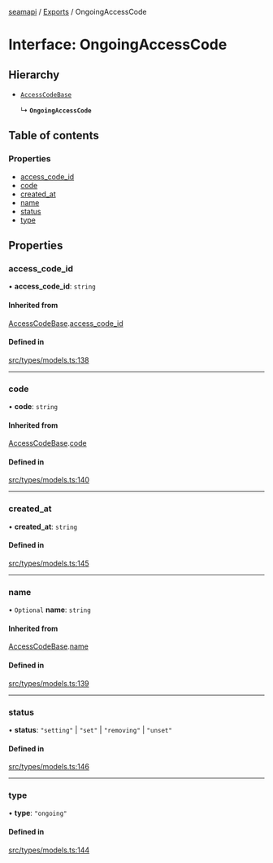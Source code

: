 [seamapi](../README.md) / [Exports](../modules.md) / OngoingAccessCode

# Interface: OngoingAccessCode

## Hierarchy

- [`AccessCodeBase`](AccessCodeBase.md)

  ↳ **`OngoingAccessCode`**

## Table of contents

### Properties

- [access\_code\_id](OngoingAccessCode.md#access_code_id)
- [code](OngoingAccessCode.md#code)
- [created\_at](OngoingAccessCode.md#created_at)
- [name](OngoingAccessCode.md#name)
- [status](OngoingAccessCode.md#status)
- [type](OngoingAccessCode.md#type)

## Properties

### access\_code\_id

• **access\_code\_id**: `string`

#### Inherited from

[AccessCodeBase](AccessCodeBase.md).[access_code_id](AccessCodeBase.md#access_code_id)

#### Defined in

[src/types/models.ts:138](https://github.com/seamapi/javascript/blob/main/src/types/models.ts#L138)

___

### code

• **code**: `string`

#### Inherited from

[AccessCodeBase](AccessCodeBase.md).[code](AccessCodeBase.md#code)

#### Defined in

[src/types/models.ts:140](https://github.com/seamapi/javascript/blob/main/src/types/models.ts#L140)

___

### created\_at

• **created\_at**: `string`

#### Defined in

[src/types/models.ts:145](https://github.com/seamapi/javascript/blob/main/src/types/models.ts#L145)

___

### name

• `Optional` **name**: `string`

#### Inherited from

[AccessCodeBase](AccessCodeBase.md).[name](AccessCodeBase.md#name)

#### Defined in

[src/types/models.ts:139](https://github.com/seamapi/javascript/blob/main/src/types/models.ts#L139)

___

### status

• **status**: ``"setting"`` \| ``"set"`` \| ``"removing"`` \| ``"unset"``

#### Defined in

[src/types/models.ts:146](https://github.com/seamapi/javascript/blob/main/src/types/models.ts#L146)

___

### type

• **type**: ``"ongoing"``

#### Defined in

[src/types/models.ts:144](https://github.com/seamapi/javascript/blob/main/src/types/models.ts#L144)

